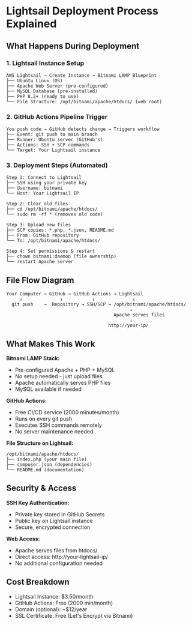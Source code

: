 # Lightsail Deployment Process Explained

## What Happens During Deployment

### 1. Lightsail Instance Setup
```
AWS Lightsail → Create Instance → Bitnami LAMP Blueprint
├── Ubuntu Linux (OS)
├── Apache Web Server (pre-configured)
├── MySQL Database (pre-installed)
├── PHP 8.2+ (ready to use)
└── File Structure: /opt/bitnami/apache/htdocs/ (web root)
```

### 2. GitHub Actions Pipeline Trigger
```
You push code → GitHub detects change → Triggers workflow
├── Event: git push to main branch
├── Runner: Ubuntu server (GitHub's)
├── Actions: SSH + SCP commands
└── Target: Your Lightsail instance
```

### 3. Deployment Steps (Automated)
```
Step 1: Connect to Lightsail
├── SSH using your private key
├── Username: bitnami
└── Host: Your Lightsail IP

Step 2: Clear old files
├── cd /opt/bitnami/apache/htdocs/
└── sudo rm -rf * (removes old code)

Step 3: Upload new files
├── SCP copies: *.php, *.json, README.md
├── From: GitHub repository
└── To: /opt/bitnami/apache/htdocs/

Step 4: Set permissions & restart
├── chown bitnami:daemon (file ownership)
└── restart Apache server
```

## File Flow Diagram
```
Your Computer → GitHub → GitHub Actions → Lightsail
     ↓              ↓           ↓              ↓
  git push    →  Repository → SSH/SCP → /opt/bitnami/apache/htdocs/
                                              ↓
                                        Apache serves files
                                              ↓
                                      http://your-ip/
```

## What Makes This Work

**Bitnami LAMP Stack:**
- Pre-configured Apache + PHP + MySQL
- No setup needed - just upload files
- Apache automatically serves PHP files
- MySQL available if needed

**GitHub Actions:**
- Free CI/CD service (2000 minutes/month)
- Runs on every git push
- Executes SSH commands remotely
- No server maintenance needed

**File Structure on Lightsail:**
```
/opt/bitnami/apache/htdocs/
├── index.php (your main file)
├── composer.json (dependencies)
└── README.md (documentation)
```

## Security & Access

**SSH Key Authentication:**
- Private key stored in GitHub Secrets
- Public key on Lightsail instance
- Secure, encrypted connection

**Web Access:**
- Apache serves files from htdocs/
- Direct access: http://your-lightsail-ip/
- No additional configuration needed

## Cost Breakdown
- Lightsail Instance: $3.50/month
- GitHub Actions: Free (2000 min/month)
- Domain (optional): ~$12/year
- SSL Certificate: Free (Let's Encrypt via Bitnami)